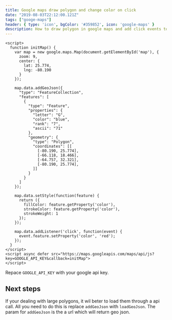 ```yaml
---
title: Google maps draw polygon and change color on click
date: "2019-08-03T22:12:00.121Z"
tags: ["googe-maps"]
header: { type: 'icon', bgColor: '#359852', icon: 'google-maps' }
description: How to draw polygon in google maps and add click events to change color.
---
```


```hmtl
<script>
  function initMap() {
    var map = new google.maps.Map(document.getElementById('map'), {
      zoom: 9,
      center: {
        lat: 25.774,
        lng: -80.190
      }
    });

    map.data.addGeoJson({
      "type": "FeatureCollection",
      "features": [
        {
          "type": "Feature",
          "properties": {
            "letter": "G",
            "color": "blue",
            "rank": "7",
            "ascii": "71"
          },
          "geometry": {
            "type": "Polygon",
            "coordinates": [[
              [-80.190, 25.774],
              [-66.118, 18.466],
              [-64.757, 32.321],
              [-80.190, 25.774],
            ]]
          }
        }
      ]
    });

    map.data.setStyle(function(feature) {
      return ({
        fillColor: feature.getProperty('color'),
        strokeColor: feature.getProperty('color'),
        strokeWeight: 1
      });
    });

    map.data.addListener('click', function(event) {
      event.feature.setProperty('color', 'red');
    });
  }
</script>
<script async defer src="https://maps.googleapis.com/maps/api/js?key=GOOGLE_API_KEY&callback=initMap">
</script>
```

Repace `GOOGLE_API_KEY` with your google api key.

## Next steps
If your dealing with large polygons, it wil beter to load them through a api call.
All you need to do this is replace `addGeoJson` with `loadGeoJson`. The param for `addGeoJson` is the a url which will return geo json.